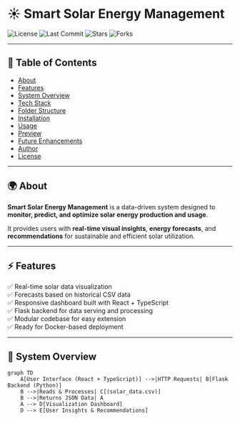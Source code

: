 # ☀️ Smart Solar Energy Management  

![License](https://img.shields.io/github/license/Arjav-Jhamb/smart-solar-energy-management?color=blue)
![Last Commit](https://img.shields.io/github/last-commit/Arjav-Jhamb/smart-solar-energy-management)
![Stars](https://img.shields.io/github/stars/Arjav-Jhamb/smart-solar-energy-management?style=social)
![Forks](https://img.shields.io/github/forks/Arjav-Jhamb/smart-solar-energy-management?style=social)

---

## 📖 Table of Contents  
- [About](#about)  
- [Features](#features)  
- [System Overview](#system-overview)  
- [Tech Stack](#tech-stack)  
- [Folder Structure](#folder-structure)  
- [Installation](#installation)  
- [Usage](#usage)  
- [Preview](#preview)  
- [Future Enhancements](#future-enhancements)  
- [Author](#author)  
- [License](#license)

---

## 🌍 About  

**Smart Solar Energy Management** is a data-driven system designed to **monitor, predict, and optimize solar energy production and usage**.  

It provides users with **real-time visual insights**, **energy forecasts**, and **recommendations** for sustainable and efficient solar utilization.  

---

## ⚡ Features  

✅ Real-time solar data visualization  
✅ Forecasts based on historical CSV data  
✅ Responsive dashboard built with React + TypeScript  
✅ Flask backend for data serving and processing  
✅ Modular codebase for easy extension  
✅ Ready for Docker-based deployment  

---

## 🧠 System Overview  

```mermaid
graph TD
    A[User Interface (React + TypeScript)] -->|HTTP Requests| B[Flask Backend (Python)]
    B -->|Reads & Processes| C[(solar_data.csv)]
    B -->|Returns JSON Data| A
    A --> D[Visualization Dashboard]
    D --> E[User Insights & Recommendations]
